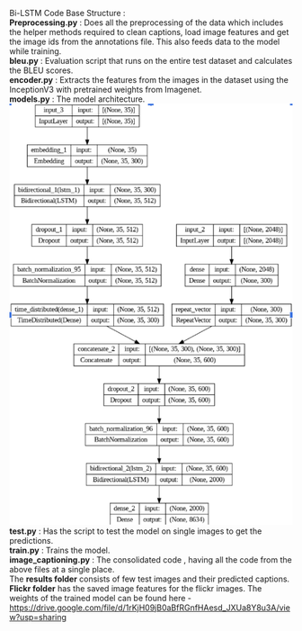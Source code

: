 Bi-LSTM Code Base Structure :
<br>**Preprocessing.py** : Does all the preprocessing of the data which includes the helper methods required to clean captions, load image features and get the image ids from the annotations file. This also feeds data to the model while training. 
<br>**bleu.py** : Evaluation script that runs on the entire test dataset and calculates the BLEU scores.
<br>**encoder.py** : Extracts the features from the images in the dataset using the InceptionV3 with pretrained weights from Imagenet.
<br>**models.py** : The model architecture.
<br>![model](results/model-caption.png)
<br>**test.py** : Has the script to test the model on single images to get the predictions.
<br>**train.py** : Trains the model.
<br>**image_captioning.py** : The consolidated code , having all the code from the above files at a single place.
<br>The **results folder** consists of few test images and their predicted captions. **Flickr folder** has the saved image features for the flickr images. The weights of the trained model can be found here - https://drive.google.com/file/d/1rKjH09jB0aBfRGnfHAesd_JXUa8Y8u3A/view?usp=sharing
